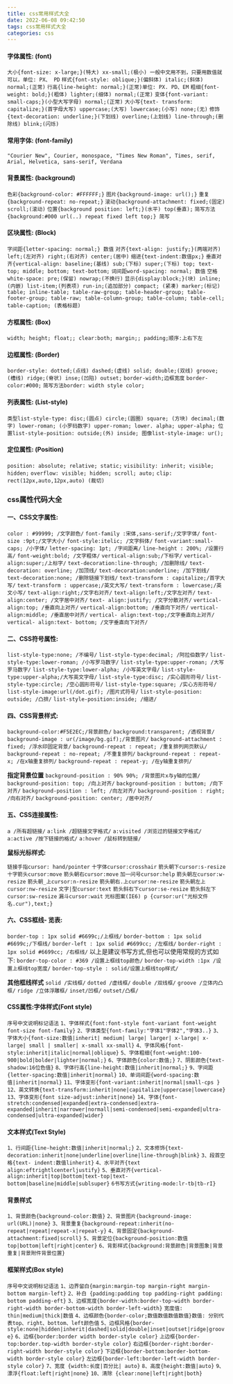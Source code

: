 ```yaml
---
title: css常用样式大全
date: 2022-06-08 09:42:50
tags: css常用样式大全
categories: css
---
```


#### 字体属性: (font)

`大小{font-size: x-large;}(特大) xx-small;(极小) 一般中文用不到，只要用数值就可以，单位: PX、 PD`
`样式{font-style: oblique;}(偏斜体) italic;(斜体) normal;(正常)`
`行高{line-height: normal;}(正常)单位: PX. PD、EM`
`粗细{font-weight: bold;}(粗体) lighter;(细体) normal;(正常)`
`变体{font-variant: small-caps;}(小型大写字母) normal;(正常)`
`大小写{text- transform: capitalize;}(首字母大写) uppercase;(大写) lowercase;(小写) none;(无)`
`修饰{text-decoration: underline;}(下划线) overline;(上划线) line-through;(删除线) blink;(闪烁)`

#### 常用字体: (font-family)

`"Courier New", Courier, monospace, "Times New Roman", Times, serif, Arial, Helvetica, sans-serif, Verdana`

#### 背景属性: (background)

`色彩{background-color: #FFFFFF;}`
`图片{background-image: url();}`
`重复{background-repeat: no-repeat;}`
`滚动{background-attachment: fixed;(固定) scroll;(滚动)`
`位置{background position: left;}(水平) top(垂直);`
`简写方法{background:#000 url(..) repeat fixed left top;} 简写`

#### 区块属性: (Block)

`字间距{letter-spacing: normal;} 数值`
`对齐{text-align: justify;}(两端对齐) left;(左对齐) right;(右对齐) center;(居中)`
`缩进{text-indent:数值px;}`
`垂直对齐{vertical-align: baseline;(基线) sub;(下标) super;(下标) top; text-top; middle; bottom; text-bottom;`
`词间距word-spacing: normal; 数值`
`空格white-space: pre;(保留) nowrap;(不换行)`
`显示{display:block;}(块) inline;(内嵌) list-item;(列表项) run-in;(追加部分) compact; (紧凑) marker;(标记) table; inline-table; table-raw-group; table-header-group; table-footer-group; table-raw; table-column-group; table-column; table-cell; table-caption; (表格标题) `

#### 方框属性: (Box)

`width; height; float;; clear:both; margin;; padding;顺序:上右下左`

#### 边框属性: (Border)

`border-style: dotted;(点线) dashed;(虚线) solid; double;(双线) groove;(槽线) ridge;(脊状) inse;(凹陷) outset;`
`border-width;边框宽度`
`border-color:#000;`
`简写方法border: width style color; `

#### 列表属性: (List-style)

`类型list-style-type: disc;(圆点) circle;(圆圈) square; (方块) decimal;(数字) lower-roman; (小罗码数字) upper-roman; lower. alpha; upper-alpha; 位置list-style-position: outside;(外) inside; 图像list-style-image: ur();`

#### 定位属性: (Position)

`position: absolute; relative; static;`
`visibility: inherit; visible; hidden;`
`overflow: visible; hidden; scroll; auto;`
`clip: rect(12px,auto,12px,auto) (裁切)`

### css属性代码大全

#### 一、CSS文字属性:

`color : #99999; /文字颜色/`
`font-family :宋体,sans-serif;/文字字体/`
`font-size :9pt;/文字大小/`
`font-style:itelic; /文字斜体/`
`font-variant:small-caps; /小字体/`
`letter-spacing: 1pt; /字间距离/`
`line-height : 200%; /设置行高/`
`font-weight:bold; /文字粗体/`
`vertical-align:sub;/下标字/`
`vertical-align:super;/上标字/`
`text-decoration:line-through; /加删除线/`
`text-decoration: overline; /加顶线/`
`text-decoration:underline; /加下划线/`
`text-decoration:none; /删除链接下划线/`
`text-transform : capitalize;/首字大写/`
`text-transform : uppercase;/英文大写/`
`text-transform : lowercase;/英文小写/`
`text-align:right;/文字右对齐/`
`text-align:left;/文字左对齐/`
`text-align:center; /文字居中对齐/`
`text- align:justify; /文字分散对齐/`
`vertical-align:top; /垂直向上对齐/`
`vertical-align:bottom; /垂直向下对齐/`
`vertical-align:middle; /垂直居中对齐/`
`vertical- align:text-top;/文字垂直向上对齐/`
`vertical- align:text- bottom; /文字垂直向下对齐/`

#### 二、CSS符号属性:

`list-style-type:none; /不编号/`
`list-style-type:decimal; /阿拉伯数字/`
`list-style-type:lower-roman; /小写罗马数字/`
`list-style-type:upper-roman; /大写罗马数字/`
`list-style-type:lower-alpha; /小写英文字母/`
`list-style-type:upper-alpha;/大写英文字母/`
`list-style-type:disc; /实心圆形符号/`
`list-style-type:circle; /空心圆形符号/`
`list-style-type:square; /实心方形符号/`
`list-style-image:url(/dot.gif); /图片式符号/`
`list-style-position: outside; /凸排/`
`list-style-position:inside; /缩进/`

#### 四、CSS背景样式:

`background-color:#F5E2EC;/背景颜色/`
`background:transparent; /透视背景/`
`background-image : ur(/image/bg.gif);/背景图片/`
`background-attachment : fixed; /浮水印固定背景/`
`background-repeat : repeat; /重复排列网页默认/`
`background-repeat : no-repeat; /不重复排列/`
`background-repeat : repeat-x; /在x轴重复排列/`
`background-repeat : repeat-y; /在y轴重复排列/`

**指定背景位置**
`background-position : 90% 90%; /背景图片x与y轴的位置/`
`background-position: top; /向上对齐/`
`background-position : buttom; /向下对齐/`
`background-position : left; /向左对齐/`
`background-position : right; /向右对齐/`
`background-position: center; /居中对齐/`

#### 五、CSS连接属性:

`a /所有超链接/`
`a:link /超链接文字格式/`
`a:visited /浏览过的链接文字格式/`
`a:active /按下链接的格式/`
`a:hover /鼠标转到链接/`

**鼠标光标样式:**

`链接手指cursor: hand/pointer`
`十字体cursor:crosshair`
`箭头朝下cursor:s-resize`
`十字箭头cursor:move`
`箭头朝右cursor:move`
`加一问号cursor:help`
`箭头朝左cursor:w-resize`
`箭头朝_上cursor:n-resize`
`箭头朝右.上cursor:ne-resize`
`箭头朝左上cursor:nw-resize`
`文字|型cursor:text`
`箭头斜右下cursor:se-resize`
`箭头斜左下cursor:sw-resize`
`漏斗cursor:wait`
`光标图案(IE6) p {cursor:ur("光标文件名.cur"),text;}`

#### 六、CSS框线- 览表:

`border-top : 1px solid #6699c;/上框线/`
`border-bottom : 1px solid #6699c;/下框线/`
`border-left : 1px solid #6699cc; /左框线/`
`border-right : 1px solid #6699cc; /右框线/`
以上是建议书写方式,但也可以使用常规的方式如下:
`border-top-color : #369 /设置上框线top颜色/`
`border-top-width :1px /设置上框线top宽度/`
`border-top-style : solid/设置上框线top样式/`

**其他框线样式**
`solid /实线框/`
`dotted /虚线框/`
`double /双线框/`
`groove /立体内凸框/`
`ridge /立体浮雕框/`
`inset/凹框/`
`outset/凸框/`

#### CSS属性:字体样式(Font style)

`序号中文说明标记语法`
`1、字体样式{font:font-style font-variant font-weight font-size font-family}`
`2、字体类型{font-family:"字体1"字体2","字体3..}`
`3、字体大小{font-size:数值|inherit| medium| large| larger| x-large| x-large| small | smaller| x-small xx-small}`
`4、字体风格{font-style:inherit|italic|normal|oblique}`
`5、字体粗细{font-weight:100-900|bold|bolder|lighter|normal;}`
`6、字体颜色{color:数值;}`
`7、阴影颜色{text-shadow:16位色值}`
`8、字体行高{line-height:数值|inherit|normal;}`
`9、字间距{letter-spacing:数值|inherit|normal}`
`10、单词间距{word-spacing:数值|inherit|normal}`
`11、字体变形{font-variant:inherit|normal|small-cps }`
`12、英文转换{text-transform:inherit|none|capitalize|uppercase|lowercase}`
`13、字体变形{font size-adjust:inherit|none}`
`14、字体{font-stretch:condensed|expanded|extra-condensed|extra-expanded|inherit|narrower|normall|semi-condensed|semi-expanded|ultra-condensed|ultra-expanded|wider}`

#### 文本样式(Text Style)

`1、行间距{line-height:数值|inherit|normal;}`
`2、文本修饰{text-decoration:inherit|none|underline|overline|line-through|blink}`
`3、段首空格{text- indent:数值linherit}`
`4、水平对齐{text align:eftrightlcenterljustify}`
`5、垂直对齐{vertical-align:inherit|top|bottom|text-top|text-bottom|baseline|middle|sublsuper}`
`6书写方式{writing-mode:lr-tb|tb-rI}`

#### 背景样式

`1、背景颜色{background-color:数值}`
`2、背景图片{background-image: url(URL)|none}`
`3、背景重复{background-repeat:inherit(no-repeat|repeat|repeat-x|repeat-y}`
`4、背景固定{background-attachment:fixed|scroll}`
`5、背景定位{background-position:数值top|bottom|left|right|center}`
`6、背影样式{background:背景颜色|背景图象|背景重复|背景附件背景位置}`

#### 框架样式(Box style)

`序号中文说明标记语法`
`1、边界留白{margin:margin-top margin-right margin-bottom margin-left}`
`2、补白 {padding:padding top padding-right padding: bottom padding-eft}`
`3、边框宽度{border-width:border-top-width border-right-width border-bottom-width border-left-width}`
`宽度值: thin|medium|thick|数值`
`4、边框颜色{border-color;数值数值数值数值}数值: 分别代表top、right、bottom、left颜色值`
`5、边框风格{border-style:none|hidden|inherit|dashed|solid|double|inset|outset|ridge|groove}`
`6、边框{border:border width border-style color}`
`上边框{border-top:border.top-width border-style color}`
`右边框{border-right:border-right-width border-style color}`
`下边框{border-bottom:border-bottom-width border-style color}`
`左边框{border-left:border-left-width border-style color}`
`7、宽度 {width:长度|百分比| auto}`
`8、高度{height:数值|auto}`
`9、漂浮{float:left|right|none}`
`10、清除 {clear:none|left|right|both}`